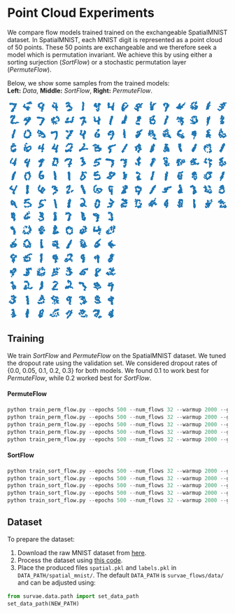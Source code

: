 # Point Cloud Experiments

We compare flow models trained trained on the exchangeable SpatialMNIST dataset. In SpatialMNIST, each MNIST digit is represented as a point cloud of 50 points. These 50 points are exchangeable and we therefore seek a model which is permutation invariant. We achieve this by using either a sorting surjection (*SortFlow*) or a stochastic permutation layer (*PermuteFlow*).

Below, we show some samples from the trained models:  
**Left:** *Data*, **Middle:** *SortFlow*, **Right:** *PermuteFlow*.  

<img src="../../assets/point_cloud/data.png" width="250">
<img src="../../assets/point_cloud/sort_flow.png" width="250">
<img src="../../assets/point_cloud/perm_flow.png" width="250">


## Training

We train *SortFlow* and *PermuteFlow* on the SpatialMNIST dataset.
We tuned the dropout rate using the validation set. We considered dropout rates of {0.0, 0.05, 0.1, 0.2, 0.3} for both models.
We found 0.1 to work best for *PermuteFlow*, while 0.2 worked best for *SortFlow*.

#### PermuteFlow
```python
python train_perm_flow.py --epochs 500 --num_flows 32 --warmup 2000 --gamma 0.995 --device cuda --name deepflow_perm
python train_perm_flow.py --epochs 500 --num_flows 32 --warmup 2000 --gamma 0.995 --device cuda --dropout 0.05 --name deepflow_perm005
python train_perm_flow.py --epochs 500 --num_flows 32 --warmup 2000 --gamma 0.995 --device cuda --dropout 0.1 --name deepflow_perm01
python train_perm_flow.py --epochs 500 --num_flows 32 --warmup 2000 --gamma 0.995 --device cuda --dropout 0.2 --name deepflow_perm02
python train_perm_flow.py --epochs 500 --num_flows 32 --warmup 2000 --gamma 0.995 --device cuda --dropout 0.3 --name deepflow_perm03
```

#### SortFlow
```python
python train_sort_flow.py --epochs 500 --num_flows 32 --warmup 2000 --gamma 0.995 --device cuda --name deepflow_sort
python train_sort_flow.py --epochs 500 --num_flows 32 --warmup 2000 --gamma 0.995 --device cuda --dropout 0.05 --name deepflow_sort005
python train_sort_flow.py --epochs 500 --num_flows 32 --warmup 2000 --gamma 0.995 --device cuda --dropout 0.1 --name deepflow_sort01
python train_sort_flow.py --epochs 500 --num_flows 32 --warmup 2000 --gamma 0.995 --device cuda --dropout 0.2 --name deepflow_sort02
python train_sort_flow.py --epochs 500 --num_flows 32 --warmup 2000 --gamma 0.995 --device cuda --dropout 0.3 --name deepflow_sort03
```

## Dataset

To prepare the dataset:
1. Download the raw MNIST dataset from [here](http://yann.lecun.com/exdb/mnist/).
1. Process the dataset using [this code](https://github.com/conormdurkan/neural-statistician/blob/master/spatial/spatialcreate.py).
1. Place the produced files `spatial.pkl` and `labels.pkl` in `DATA_PATH/spatial_mnist/`. The default `DATA_PATH` is `survae_flows/data/` and can be adjusted using:
```python
from survae.data.path import set_data_path
set_data_path(NEW_PATH)
```
